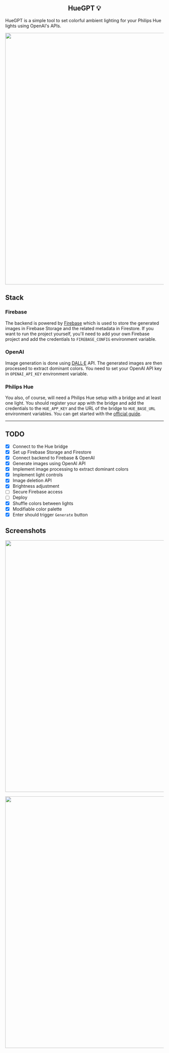 <h2 align="center">HueGPT 💡</h2>

HueGPT is a simple tool to set colorful ambient lighting for your Philips Hue lights using OpenAI's APIs.

<p align="center">
  <img width="800" src="https://github.com/Kajatin/hue-gpt/assets/33018844/e119ded3-6ab4-4d5b-9b8f-23a504705f73">
</p>

## Stack

### Firebase

The backend is powered by [Firebase](https://firebase.google.com/) which is used to store the generated images in Firebase Storage and the related metadata in Firestore. If you want to run the project yourself, you'll need to add your own Firebase project and add the credentials to `FIREBASE_CONFIG` environment variable.

### OpenAI

Image generation is done using [DALL·E](https://openai.com/product/dall-e-2) API. The generated images are then processed to extract dominant colors. You need to set your OpenAI API key in `OPENAI_API_KEY` environment variable.

### Philips Hue

You also, of course, will need a Philips Hue setup with a bridge and at least one light. You should register your app with the bridge and add the credentials to the `HUE_APP_KEY` and the URL of the bridge to `HUE_BASE_URL` environment variables. You can get started with the [official guide](https://developers.meethue.com/develop/hue-api-v2/getting-started/).

---

## TODO

- [x] Connect to the Hue bridge
- [x] Set up Firebase Storage and Firestore
- [x] Connect backend to Firebase & OpenAI
- [x] Generate images using OpenAI API
- [x] Implement image processing to extract dominant colors
- [x] Implement light controls
- [x] Image deletion API
- [x] Brightness adjustment
- [ ] Secure Firebase access
- [ ] Deploy
- [x] Shuffle colors between lights
- [x] Modifiable color palette
- [x] Enter should trigger `Generate` button

## Screenshots

<p align="center">
  <img width="800" src="https://github.com/Kajatin/hue-gpt/assets/33018844/6bbfe985-e5ac-4375-a2b0-cb1ba73f9b9e">
</p>

<p align="center">
  <img width="800" src="https://github.com/Kajatin/hue-gpt/assets/33018844/8d787553-33a6-42bf-b9d1-81ad73460598">
</p>
